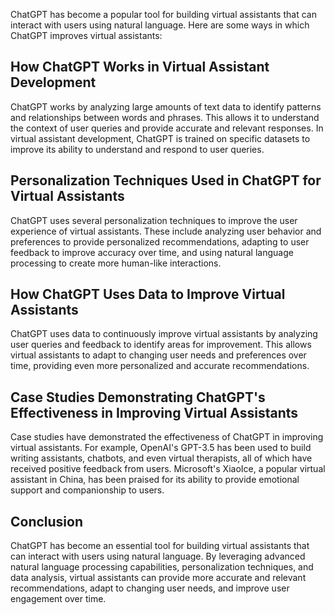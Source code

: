 
ChatGPT has become a popular tool for building virtual assistants that can interact with users using natural language. Here are some ways in which ChatGPT improves virtual assistants:

How ChatGPT Works in Virtual Assistant Development
--------------------------------------------------

ChatGPT works by analyzing large amounts of text data to identify patterns and relationships between words and phrases. This allows it to understand the context of user queries and provide accurate and relevant responses. In virtual assistant development, ChatGPT is trained on specific datasets to improve its ability to understand and respond to user queries.

Personalization Techniques Used in ChatGPT for Virtual Assistants
-----------------------------------------------------------------

ChatGPT uses several personalization techniques to improve the user experience of virtual assistants. These include analyzing user behavior and preferences to provide personalized recommendations, adapting to user feedback to improve accuracy over time, and using natural language processing to create more human-like interactions.

How ChatGPT Uses Data to Improve Virtual Assistants
---------------------------------------------------

ChatGPT uses data to continuously improve virtual assistants by analyzing user queries and feedback to identify areas for improvement. This allows virtual assistants to adapt to changing user needs and preferences over time, providing even more personalized and accurate recommendations.

Case Studies Demonstrating ChatGPT's Effectiveness in Improving Virtual Assistants
----------------------------------------------------------------------------------

Case studies have demonstrated the effectiveness of ChatGPT in improving virtual assistants. For example, OpenAI's GPT-3.5 has been used to build writing assistants, chatbots, and even virtual therapists, all of which have received positive feedback from users. Microsoft's XiaoIce, a popular virtual assistant in China, has been praised for its ability to provide emotional support and companionship to users.

Conclusion
----------

ChatGPT has become an essential tool for building virtual assistants that can interact with users using natural language. By leveraging advanced natural language processing capabilities, personalization techniques, and data analysis, virtual assistants can provide more accurate and relevant recommendations, adapt to changing user needs, and improve user engagement over time.
